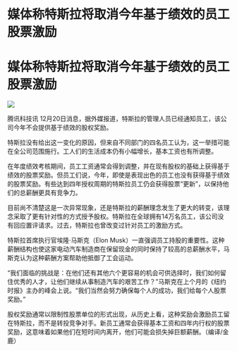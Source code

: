# 媒体称特斯拉将取消今年基于绩效的员工股票激励

# 媒体称特斯拉将取消今年基于绩效的员工股票激励

![](https://inews.gtimg.com/news_bt/O6gZlQHP06MeyZNa83ekiaIPI7mw_BgHaa9fYmDsEFqxAAA/1000)

腾讯科技讯 12月20日消息，据外媒报道，特斯拉的管理人员已经通知员工，该公司今年不会提供基于绩效的股权奖励。

特斯拉没有给出这一变化的原因，但来自不同部门的四名员工认为，这一举措可能在全公司范围施行。工人们的生活成本仍有小幅增长，基本工资也有所调整。

在年度绩效考核期间，员工工资通常会得到调整，并在现有股权的基础上获得基于绩效的股票奖励。但员工们说，今年，即使是表现出色的员工也没有获得基于绩效的股票奖励。有些达到四年授权周期的特斯拉员工仍会获得股票“更新”，以保持他们的总薪酬更具有竞争力。

目前尚不清楚这是一次异常现象，还是特斯拉的薪酬理念发生了更大的转变，该理念采取了更有针对性的方式授予股权。特斯拉在全球拥有14万名员工，该公司没有回应置评请求。过去，特斯拉也曾改变过针对员工的激励方式。

特斯拉首席执行官埃隆·马斯克（Elon
Musk）一直强调员工持股的重要性。这种薪酬结构也使这家电动汽车制造商在保留现金的同时保持了较高的总薪酬水平，马斯克认为这种薪酬方案帮助他抵御了工会运动。

“我们面临的挑战是：在他们还有其他六个更容易的机会可供选择时，我们如何留住优秀的人才，让他们继续从事制造汽车的艰苦工作？”马斯克在上个月的《纽约时报》主办的峰会上说。“我们当然会努力确保每个人的成功，我们给每个人股票奖励。”

股权奖励通常以限制性股票单位的形式出现，从历史上看，这种奖励会激励员工留在特斯拉，而不是转投竞争对手。新员工通常会获得基本工资和四年内行权的股票奖励，这意味着如果他们在短时间内离开，他们可能会损失掉巨额薪酬。（编译/金鹿）

